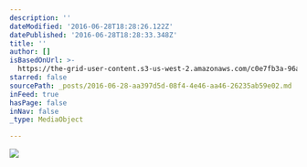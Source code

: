 ```yaml
---
description: ''
dateModified: '2016-06-28T18:28:26.122Z'
datePublished: '2016-06-28T18:28:33.348Z'
title: ''
author: []
isBasedOnUrl: >-
  https://the-grid-user-content.s3-us-west-2.amazonaws.com/c0e7fb3a-96ac-4a51-8029-b88de3b84d57.jpg
starred: false
sourcePath: _posts/2016-06-28-aa397d5d-08f4-4e46-aa46-26235ab59e02.md
inFeed: true
hasPage: false
inNav: false
_type: MediaObject

---
```

![](https://the-grid-user-content.s3-us-west-2.amazonaws.com/c0e7fb3a-96ac-4a51-8029-b88de3b84d57.jpg)